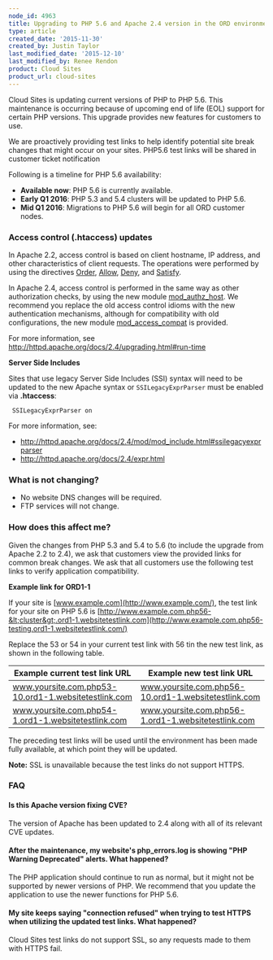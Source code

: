 ```yaml
---
node_id: 4963
title: Upgrading to PHP 5.6 and Apache 2.4 version in the ORD environment
type: article
created_date: '2015-11-30'
created_by: Justin Taylor
last_modified_date: '2015-12-10'
last_modified_by: Renee Rendon
product: Cloud Sites
product_url: cloud-sites
---
```


Cloud Sites is updating current versions of PHP to PHP 5.6. This
maintenance is occurring because of upcoming end of life (EOL) support
for certain PHP versions. This upgrade provides new features for
customers to use.

We are proactively providing test links to help identify potential site
break changes that might occur on your sites. PHP5.6 test links will be
shared in customer ticket notification

Following is a timeline for PHP 5.6 availability:

-   **Available now**: PHP 5.6 is currently available.
-   **Early Q1 2016**: PHP 5.3 and 5.4 clusters will be updated to
    PHP 5.6.
-   **Mid Q1 2016**: Migrations to PHP 5.6 will begin for all ORD
    customer nodes.

### Access control (.htaccess) updates

In Apache 2.2, access control is based on client hostname, IP address,
and other characteristics of client requests. The operations were
performed by using the
directives [Order](http://httpd.apache.org/docs/2.4/mod/mod_access_compat.html#order), [Allow](http://httpd.apache.org/docs/2.4/mod/mod_access_compat.html#allow), [Deny](http://httpd.apache.org/docs/2.4/mod/mod_access_compat.html#deny),
and [Satisfy](http://httpd.apache.org/docs/2.4/mod/mod_access_compat.html#satisfy).

In Apache 2.4, access control is performed in the same way as other
authorization checks, by using the new module
[mod_authz_host](http://httpd.apache.org/docs/2.4/mod/mod_authz_host.html).
We recommend you replace the old access control idioms with the new
authentication mechanisms, although for compatibility with old
configurations, the new
module [mod_access_compat](http://httpd.apache.org/docs/2.4/mod/mod_access_compat.html) is
provided.

For more information, see
<http://httpd.apache.org/docs/2.4/upgrading.html#run-time>

**Server Side Includes**

Sites that use legacy Server Side Includes (SSI) syntax will need to be
updated to the new Apache syntax or `SSILegacyExprParser` must be enabled
via **.htaccess**:

     SSILegacyExprParser on

For more information, see:

-   <http://httpd.apache.org/docs/2.4/mod/mod_include.html#ssilegacyexprparser>
-   <http://httpd.apache.org/docs/2.4/expr.html>

### What is not changing?

-   No website DNS changes will be required.
-   FTP services will not change.

### How does this affect me?

Given the changes from PHP 5.3 and 5.4 to 5.6 (to include the upgrade
from Apache 2.2 to 2.4), we ask that customers view the provided links
for common break changes. We ask that all customers use the following
test links to verify application compatibility.

**Example link for ORD1-1**

If your site is [www.example.com](http://www.example.com/), the test
link for your site on PHP 5.6 is
[http://www.example.com.php56-&lt;cluster&gt;.ord1-1.websitetestlink.com](http://www.example.com.php56-testing.ord1-1.websitetestlink.com/)

Replace the 53 or 54 in your current test link with 56 tin the new test
link, as shown in the following table.

Example current test link URL | Example new test link URL
------|------
www.yoursite.com.php53-10.ord1-1.websitetestlink.com | www.yoursite.com.php56-10.ord1-1.websitetestlink.com
www.yoursite.com.php54-1.ord1-1.websitetestlink.com | www.yoursite.com.php56-1.ord1-1.websitetestlink.com

The preceding test links will be used until the environment has been
made fully available, at which point they will be updated.

**Note:** SSL is unavailable because the test links do not support HTTPS.

### FAQ

#### Is this Apache version fixing CVE?

The version of Apache has been updated to 2.4 along with all of its relevant CVE updates.

#### After the maintenance, my website's php_errors.log is showing "PHP Warning Deprecated" alerts. What happened?

The PHP application should continue to run as normal, but it might not be supported by newer versions of PHP. We recommend that you update the application to use the newer functions for PHP 5.6.

#### My site keeps saying "connection refused" when trying to test HTTPS when utilizing the updated test links. What happened?

Cloud Sites test links do not support SSL, so any requests made to them with HTTPS fail.
